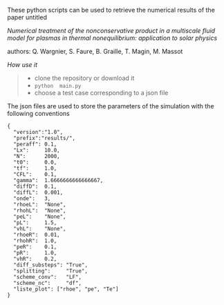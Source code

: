 
These python scripts can be used to retrieve the numerical results of the paper untitled 

_Numerical treatment of the nonconservative product in a multiscale fluid model for plasmas in thermal nonequilibrium: application to solar physics_

authors: Q. Wargnier, S. Faure, B. Graille, T. Magin, M. Massot

*How use it*
> * clone the repository or download it
> * `python  main.py`
> * choose a test case corresponding to a json file

The json files are used to store the parameters of the simulation with the following conventions

```
{
  "version":"1.0",
  "prefix":"results/",
  "peraff": 0.1,
  "Lx":     10.0,
  "N":      2000,
  "t0":     0.0,
  "tf":     1.0,
  "CFL":    0.1,
  "gamma":  1.6666666666666667,
  "diffD":  0.1,
  "diffL":  0.001,
  "onde":   3,
  "rhoeL":  "None",
  "rhohL":  "None",
  "peL":    "None",
  "pL":     1.5,
  "vhL":    "None",
  "rhoeR":  0.01,
  "rhohR":  1.0,
  "peR":    0.1,
  "pR":     1.0,
  "vhR":    0.2,
  "diff_substeps": "True",
  "splitting":     "True",
  "scheme_conv":   "LF",
  "scheme_nc":     "df",
  "liste_plot": ["rhoe", "pe", "Te"]
}
```